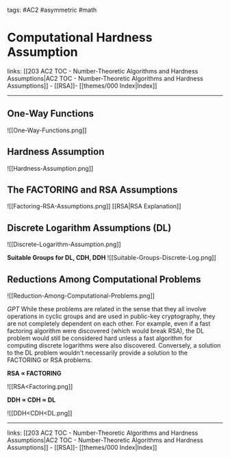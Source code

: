 tags: #AC2 #asymmetric #math 

# Computational Hardness Assumption

links:  [[203 AC2 TOC - Number-Theoretic Algorithms and Hardness Assumptions|AC2 TOC - Number-Theoretic Algorithms and Hardness Assumptions]] - [[RSA]]- [[themes/000 Index|Index]]

---

## One-Way Functions

![[One-Way-Functions.png]]

## Hardness Assumption

![[Hardness-Assumption.png]]

## The FACTORING and RSA Assumptions

![[Factoring-RSA-Assumptions.png]]
[[RSA|RSA Explanation]]


## Discrete Logarithm Assumptions (DL)

![[Discrete-Logarithm-Assumption.png]]

**Suitable Groups for DL, CDH, DDH**
![[Suitable-Groups-Discrete-Log.png]]


## Reductions Among Computational Problems

![[Reduction-Among-Computational-Problems.png]]

*GPT*
While these problems are related in the sense that they all involve operations in cyclic groups and are used in public-key cryptography, they are not completely dependent on each other. For example, even if a fast factoring algorithm were discovered (which would break RSA), the DL problem would still be considered hard unless a fast algorithm for computing discrete logarithms were also discovered. Conversely, a solution to the DL problem wouldn't necessarily provide a solution to the FACTORING or RSA problems.

**RSA $\propto$ FACTORING**

![[RSA<Factoring.png]]

**DDH $\propto$ CDH $\propto$ DL**

![[DDH<CDH<DL.png]]

---

links:  [[203 AC2 TOC - Number-Theoretic Algorithms and Hardness Assumptions|AC2 TOC - Number-Theoretic Algorithms and Hardness Assumptions]] - [[RSA]]- [[themes/000 Index|Index]]
